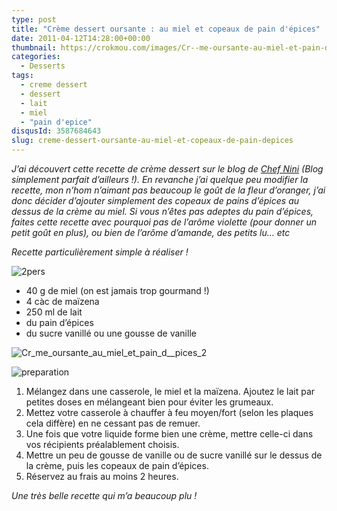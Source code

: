 ```yaml
---
type: post
title: "Crème dessert oursante : au miel et copeaux de pain d'épices"
date: 2011-04-12T14:28:00+00:00
thumbnail: https://crokmou.com/images/Cr--me-oursante-au-miel-et-pain-d--pices.jpg
categories:
  - Desserts
tags:
  - creme dessert
  - dessert
  - lait
  - miel
  - "pain d'epice"
disqusId: 3587684643
slug: creme-dessert-oursante-au-miel-et-copeaux-de-pain-depices
---
```


_J’ai découvert cette recette de crème dessert sur le blog de [Chef Nini](http://www.chefnini.com/categories/sucre/mousses-cremes/page/3/) (Blog simplement parfait d’ailleurs !). En revanche j’ai quelque peu modifier la recette, mon n’hom n’aimant pas beaucoup le goût de la fleur d’oranger, j’ai donc décider d’ajouter simplement des copeaux de pains d’épices au dessus de la crème au miel. Si vous n’êtes pas adeptes du pain d’épices, faites cette recette avec pourquoi pas de l’arôme violette (pour donner un petit goût en plus), ou bien de l’arôme d’amande, des petits lu… etc_

_Recette particulièrement simple à réaliser !_

![2pers](http://storage.canalblog.com/55/06/825568/62415759_p.jpeg)

*   40 g de miel (on est jamais trop gourmand !)
*   4 càc de maïzena
*   250 ml de lait
*   du pain d’épices
*   du sucre vanillé ou une gousse de vanille

![Cr_me_oursante_au_miel_et_pain_d__pices_2](http://storage.canalblog.com/01/96/825568/62406630_p.jpg)

![preparation](http://storage.canalblog.com/00/26/825568/62415778_p.jpeg)

1.  Mélangez dans une casserole, le miel et la maïzena. Ajoutez le lait par petites doses en mélangeant bien pour éviter les grumeaux.
2.  Mettez votre casserole à chauffer à feu moyen/fort (selon les plaques cela diffère) en ne cessant pas de remuer.
3.  Une fois que votre liquide forme bien une crème, mettre celle-ci dans vos récipients préalablement choisis.
4.  Mettre un peu de gousse de vanille ou de sucre vanillé sur le dessus de la crème, puis les copeaux de pain d’épices.
5.  Réservez au frais au moins 2 heures.

_Une très belle recette qui m’a beaucoup plu !_